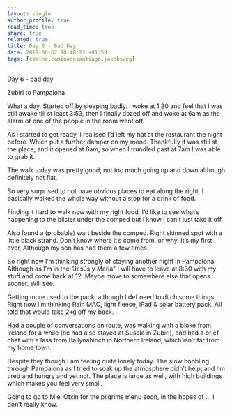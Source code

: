 ```yaml
---
layout: single
author_profile: true
read_time: true
share: true
related: true
title: Day 6 - Bad Day
date: 2019-06-02 18:48:22 +01:59
tags: [camino,caminodesantiago,jakobsweg]
---
```


Day 6 - bad day

Zubiri to Pampalona 

What a day. Started off by sleeping badly. I woke at 1:20 and feel that I was still awake till st least 3:53, then I finally dozed off and woke at 6am as the alarm of one of the people in the room went off.

As I started to get ready, I realised I’d left my hat at the restaurant the night before. Which put a further damper on my mood. Thankfully it was still st the place, and it opened at 6am, so when I trundled past at 7am I was able to grab it.

The walk today was pretty good, not too much going up and down although definitely not flat. 

So very surprised to not have obvious places to eat along the right. I basically walked the whole way without a stop for a drink of food.

Finding it hard to walk now with my right food. I’d like to see what’s happening to the blister under the comped but I know I can’t just take it off. 

Also found a (probable) wart beside the comped. Right skinned spot with a little black strand. Don’t know where it’s come from, or why. It’s my first ever, Although my son has had them a few times.

So right now I’m thinking strongly of staying another night in Pampalona. Although as I’m in the “Jesús y Maria” I will have to leave at 8:30 with my stuff and come back at 12. Maybe move to somewhere else that opens sooner. Will see.

Getting more used to the pack, although I def need to ditch some things. Right now I’m thinking Rain MAC, light fleece, iPad & solar battery pack. All told that would take 2kg off my back.

Had a couple of conversations on route, was walking with a bloke from Ireland for a while (he had also stayed at Suseia in Zubiri), and had a brief chat with a lass from Ballynahinch in Northern Ireland, which isn’t far from my home town.

Despite they though I am feeling quite lonely today. The slow hobbling through Pampalona as I tried to soak up the atmosphere didn’t help, and I’m tired and hungry and yet not. The place is large as well, with high buildings which makes you feel very small.

Going to go to Miel Otxin for the pilgrims menu soon, in the hopes of … I don’t really know.

